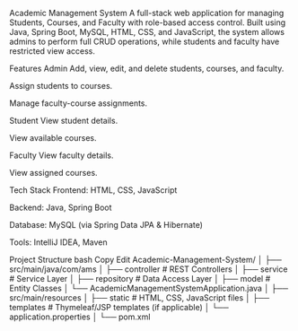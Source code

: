 Academic Management System
A full-stack web application for managing Students, Courses, and Faculty with role-based access control. Built using Java, Spring Boot, MySQL, HTML, CSS, and JavaScript, the system allows admins to perform full CRUD operations, while students and faculty have restricted view access.

Features
Admin
Add, view, edit, and delete students, courses, and faculty.

Assign students to courses.

Manage faculty-course assignments.

Student
View student details.

View available courses.

Faculty
View faculty details.

View assigned courses.

Tech Stack
Frontend: HTML, CSS, JavaScript

Backend: Java, Spring Boot

Database: MySQL (via Spring Data JPA & Hibernate)

Tools: IntelliJ IDEA, Maven

Project Structure
bash
Copy
Edit
Academic-Management-System/
│
├── src/main/java/com/ams
│   ├── controller       # REST Controllers
│   ├── service          # Service Layer
│   ├── repository       # Data Access Layer
│   ├── model            # Entity Classes
│   └── AcademicManagementSystemApplication.java
│
├── src/main/resources
│   ├── static           # HTML, CSS, JavaScript files
│   ├── templates        # Thymeleaf/JSP templates (if applicable)
│   └── application.properties
│
└── pom.xml
